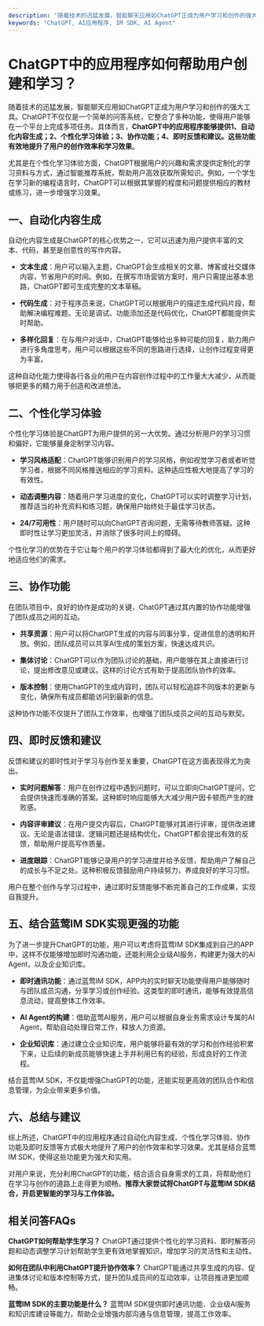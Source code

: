 ```yaml
---
description: "随着技术的迅猛发展，智能聊天应用如ChatGPT正成为用户学习和创作的强大工具。ChatGPT不仅仅是一个简单的问答系统，它整合了多种功能，使得用户能够在一个平台上完成多项任务。具体而言，**ChatGPT中的应用程序能够提供1、自动化内容生成；2、个性化学习体验；3、协作功能；4、即时反馈和建议。这些功能有效地提升了用户的创作效率和学习效果**。"
keywords: "ChatGPT, AI应用程序, IM SDK, AI Agent"
---
```

# ChatGPT中的应用程序如何帮助用户创建和学习？

随着技术的迅猛发展，智能聊天应用如ChatGPT正成为用户学习和创作的强大工具。ChatGPT不仅仅是一个简单的问答系统，它整合了多种功能，使得用户能够在一个平台上完成多项任务。具体而言，**ChatGPT中的应用程序能够提供1、自动化内容生成；2、个性化学习体验；3、协作功能；4、即时反馈和建议。这些功能有效地提升了用户的创作效率和学习效果**。

尤其是在个性化学习体验方面，ChatGPT根据用户的兴趣和需求提供定制化的学习资料与方式，通过智能推荐系统，帮助用户高效获取所需知识。例如，一个学生在学习新的编程语言时，ChatGPT可以根据其掌握的程度和问题提供相应的教材或练习，进一步增强学习效果。

## **一、自动化内容生成**

自动化内容生成是ChatGPT的核心优势之一，它可以迅速为用户提供丰富的文本、代码，甚至是创意性的写作内容。

- **文本生成**：用户可以输入主题，ChatGPT会生成相关的文章、博客或社交媒体内容，节省用户的时间。例如，在撰写市场营销方案时，用户只需提出基本思路，ChatGPT即可生成完整的文本草稿。

- **代码生成**：对于程序员来说，ChatGPT可以根据用户的描述生成代码片段，帮助解决编程难题。无论是调试、功能添加还是代码优化，ChatGPT都能提供实时帮助。

- **多样化回复**：在与用户对话中，ChatGPT能够给出多种可能的回复，助力用户进行多角度思考。用户可以根据这些不同的思路进行选择，让创作过程变得更为丰富。

这种自动化能力使得各行各业的用户在内容创作过程中的工作量大大减少，从而能够把更多的精力用于创造和改进想法。

## **二、个性化学习体验**

个性化学习体验是ChatGPT为用户提供的另一大优势。通过分析用户的学习习惯和偏好，它能够量身定制学习内容。

- **学习风格适配**：ChatGPT能够识别用户的学习风格，例如视觉学习者或者听觉学习者，根据不同风格推送相应的学习资料。这种适应性极大地提高了学习的有效性。

- **动态调整内容**：随着用户学习进度的变化，ChatGPT可以实时调整学习计划，推荐适当的补充资料和练习题，确保用户始终处于最佳学习状态。

- **24/7可用性**：用户随时可以向ChatGPT咨询问题，无需等待教师答疑。这种即时性让学习更加灵活，并消除了很多时间上的障碍。

个性化学习的优势在于它让每个用户的学习体验都得到了最大化的优化，从而更好地适应他们的需求。

## **三、协作功能**

在团队项目中，良好的协作是成功的关键，ChatGPT通过其内置的协作功能增强了团队成员之间的互动。

- **共享资源**：用户可以将ChatGPT生成的内容与同事分享，促进信息的透明和开放。例如，团队成员可以共享AI生成的策划方案，快速达成共识。

- **集体讨论**：ChatGPT可以作为团队讨论的基础，用户能够在其上直接进行讨论，提出修改意见或建议。这样的讨论方式有助于提高团队协作的效率。

- **版本控制**：使用ChatGPT的生成内容时，团队可以轻松追踪不同版本的更新与变化，确保所有成员都能访问到最新的信息。

这种协作功能不仅提升了团队工作效率，也增强了团队成员之间的互动与默契。

## **四、即时反馈和建议**

反馈和建议的即时性对于学习与创作至关重要，ChatGPT在这方面表现得尤为突出。

- **实时问题解答**：用户在创作过程中遇到问题时，可以立即向ChatGPT提问，它会提供快速而准确的答案。这种即时响应能够大大减少用户因卡顿而产生的挫败感。

- **内容评审建议**：在用户提交内容后，ChatGPT能够对其进行评审，提供改进建议。无论是语法错误、逻辑问题还是结构优化，ChatGPT都会提出有效的反馈，帮助用户提高写作质量。

- **进度跟踪**：ChatGPT能够记录用户的学习进度并给予反馈，帮助用户了解自己的成长与不足之处。这种积极反馈鼓励用户持续努力，养成良好的学习习惯。

用户在整个创作与学习过程中，通过即时反馈能够不断完善自己的工作成果，实现自我提升。

## **五、结合蓝莺IM SDK实现更强的功能**

为了进一步提升ChatGPT的功能，用户可以考虑将蓝莺IM SDK集成到自己的APP中，这样不仅能够增加即时沟通功能，还能利用企业级AI服务，构建更为强大的AI Agent，以及企业知识库。

- **即时通讯功能**：通过蓝莺IM SDK，APP内的实时聊天功能使得用户能够随时与团队成员沟通，分享学习或创作经验。这类型的即时通讯，能够有效提高信息流动，提高整体工作效率。

- **AI Agent的构建**：借助蓝莺AI服务，用户可以根据自身业务需求设计专属的AI Agent，帮助自动处理日常工作，释放人力资源。

- **企业知识库**：通过建立企业知识库，用户能够将最有效的学习和创作经验积累下来，让后续的新成员能够快速上手并利用已有的经验，形成良好的工作流程。

结合蓝莺IM SDK，不仅能增强ChatGPT的功能，还能实现更高效的团队合作和信息管理，为企业带来更多价值。

## **六、总结与建议**

综上所述，ChatGPT中的应用程序通过自动化内容生成、个性化学习体验、协作功能及即时反馈等方式极大地提升了用户的创作效率和学习效果。尤其是结合蓝莺IM SDK，使得这些功能更为强大和实用。

对用户来说，充分利用ChatGPT的功能，结合适合自身需求的工具，将帮助他们在学习与创作的道路上走得更为顺畅。**推荐大家尝试将ChatGPT与蓝莺IM SDK结合，开启更智能的学习与工作体验。**

## 相关问答FAQs

**ChatGPT如何帮助学生学习？**
ChatGPT通过提供个性化的学习资料、即时解答问题和动态调整学习计划帮助学生更有效地掌握知识，增加学习的灵活性和主动性。

**如何在团队中利用ChatGPT提升协作效率？**
ChatGPT能通过共享生成的内容、促进集体讨论和版本控制等方式，提升团队成员间的互动效率，让项目推进更加顺畅。

**蓝莺IM SDK的主要功能是什么？**
蓝莺IM SDK提供即时通讯功能、企业级AI服务和知识库建设等能力，帮助企业增强内部沟通与信息管理，提高工作效率。

